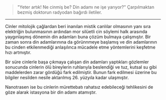 > "Yeter artık! Ne cinmiş be? Din adamı ne işe yarıyor?"
Çarpılmaktan bezmiş doktorun radyodan bağırdı iletiler.
***

Cinler mitolojik çağlardan beri inanılan mistik canlılar olmasının yanı sıra elektriğin bulunmasının ardından mor silüetli cin söylemi halk arasında yaygınlaşmış dönemin din adamları buna çözüm bulmaya çalışmıştır. Bir zaman sonra din adamlarınına da görünnmeye başlamış ve din adamlarının bu cinden etkilenmediği anlaşılınca mücadele etme yöntemlerini keşfetme hızı artmıştır.

Bir süre cinlerle başa çıkmaya çalışan din adamları yaptıkları gözlemler sonucunda cinlerin ölü bireylerin ruhlarıyla beslendiği ve tuz, kutsal su gibi maddelerden zarar gördüğü fark edilmiştir. Bunun fark edilmesi üzerine bu bilgiler nesilden nesile aktarılmış 26. yüzyıla kadar ulaşmıştır.

Nanotrasen ise bu cinlerin mürettebatı rahatsız edebileceği tehlikesini de göze alarak istasyona bir din adamı atamıştır.
